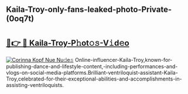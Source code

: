 ## Kaila-Troy-only-fans​-leaked-photo​-Private-(0oq7t)


# <h2><a href="https://mediaupload.pro?title=Kaila-Troy&ref=git">🔗👉 🔴 Kaila-Troy-P𝚑ot𝚘𝚜-V𝚒d𝚎o</a></h2>

[![Corinna Kopf Nue Nu𝚍e𝚜](https://i.imgur.com/0qMVB7G.gif)](https://mediaupload.pro?title=Kaila-Troy&ref=git)
Online-influencer-Kaila-Troy,known-for-publishing-dance-and-lifestyle-content,-including-performances-and-vlogs-on-social-media-platforms.Brilliant-ventriloquist-assistant-Kaila-Troy,celebrated-for-their-exceptional-abilities-and-accomplishments-in-assisting-ventriloquists.  